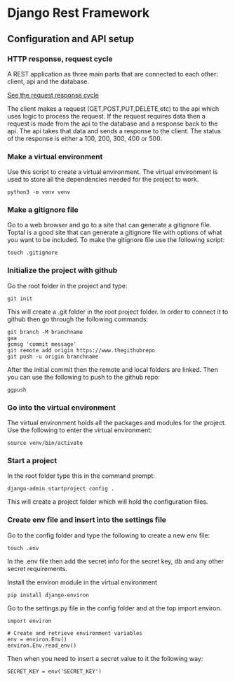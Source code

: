 # Django Rest Framework

## Configuration and API setup

### HTTP response, request cycle
A REST application as three main parts that are connected to each other: client, api and the database.

<a href="https://images.ctfassets.net/hkpf2qd2vxgx/6LuM2EKyTTq3cziBHcoNQK/d542a85d4c4c9d07a69875ffe7e3b92b/tumblr_inline_mv4xmfwiVv1rtan47.png" alt="http cycle">See the request response cycle</a>

The client makes a request (GET,POST,PUT,DELETE,etc) to the api which uses logic to process the request. If the request requires data then a request is made from the api to the database and a response back to the api. The api takes that data and sends a response to the client. The status of the response is either a 100, 200, 300, 400 or 500. 

### Make a virtual environment
Use this script to create a virtual environment. The virtual environment is used to store all the dependencies needed for the project to work.

```
python3 -m venv venv
```

### Make a gitignore file
Go to a web browser and go to a site that can generate a gitignore file. Toptal is a good site that can generate a gitignore file with options of what you want to be included. To make the gitignore file use the following script:

```
touch .gitignore
```

### Initialize the project with github
Go the root folder in the project and type:

```
git init
```

This will create a .git folder in the root project folder. In order to connect it to github then go through the following commands:

```
git branch -M branchname
gaa
gcmsg 'commit message'
git remote add origin https://www.thegithubrepo
git push -u origin branchname
```

After the initial commit then the remote and local folders are linked. Then you can use the following to push to the github repo:

```
ggpush
```

### Go into the virtual environment
The virtual environment holds all the packages and modules for the project. Use the following to enter the virtual environment:

```
source venv/bin/activate
```

### Start a project
In the root folder type this in the command prompt:

```
django-admin startproject config .
```

This will create a project folder which will hold the configuration files.

### Create env file and insert into the settings file
Go to the config folder and type the following to create a new env file:

```
touch .env
```

In the .env file then add the secret info for the secret key, db and any other secret requirements.

Install the environ module in the virtual environment

```
pip install django-environ
```

Go to the settings.py file in the config folder and at the top import environ.

```
import environ

# Create and retrieve environment variables
env = environ.Env()
environ.Env.read_env()
```

Then when you need to insert a secret value to it the following way:

```
SECRET_KEY = env('SECRET_KEY')
```



